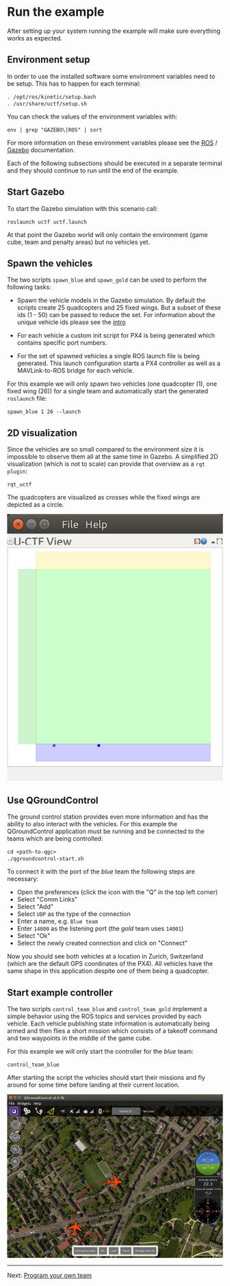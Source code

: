 # Run the example

After setting up your system running the example will make sure everything works as expected.

## Environment setup

In order to use the installed software some environment variables need to be setup.
This has to happen for each terminal:

```console
. /opt/ros/kinetic/setup.bash
. /usr/share/uctf/setup.sh
```

You can check the values of the environment variables with:

```console
env | grep "GAZEBO\|ROS" | sort
```

For more information on these environment variables please see the [ROS](http://wiki.ros.org/ROS/EnvironmentVariables) / [Gazebo](http://gazebosim.org/tutorials?tut=components) documentation.

Each of the following subsections should be executed in a separate terminal and they should continue to run until the end of the example.

## Start Gazebo

To start the Gazebo simulation with this scenario call:

```console
roslaunch uctf uctf.launch
```

At that point the Gazebo world will only contain the environment (game cube, team and penalty areas) but no vehicles yet.

## Spawn the vehicles

The two scripts `spawn_blue` and `spawn_gold` can be used to perform the following tasks:

* Spawn the vehicle models in the Gazebo simulation.
  By default the scripts create 25 quadcopters and 25 fixed wings.
  But a subset of these ids (1 - 50) can be passed to reduce the set.
  For information about the unique vehicle ids please see the [intro](../intro/readme.md)

* For each vehicle a custom init script for PX4 is being generated which contains specific port numbers.

* For the set of spawned vehicles a single ROS launch file is being generated.
  This launch configuration starts a PX4 controller as well as a MAVLink-to-ROS bridge for each vehicle.

For this example we will only spawn two vehicles (one quadcopter (1), one fixed wing (26)) for a single team and automatically start the generated `roslaunch` file:

```console
spawn_blue 1 26 --launch
```

## 2D visualization

Since the vehicles are so small compared to the environment size it is impossible to observe them all at the same time in Gazebo.
A simplified 2D visualization (which is not to scale) can provide that overview as a `rqt plugin`:

```console
rqt_uctf
```

The quadcopters are visualized as crosses while the fixed wings are depicted as a circle.

![RQt plugin for UCTF](rqt_uctf.png)

## Use QGroundControl

The ground control station provides even more information and has the ability to also interact with the vehicles.
For this example the QGroundControl application must be running and be connected to the teams which are being controlled:

```console
cd <path-to-qgc>
./qgroundcontrol-start.sh
```

To connect it with the port of the *blue* team the following steps are necessary:

* Open the preferences (click the icon with the "Q" in the top left corner)
* Select "Comm Links"
* Select "Add"
* Select `UDP` as the type of the connection
* Enter a name, e.g. `Blue team`
* Enter `14000` as the listening port (the *gold* team uses `14001`)
* Select "Ok"
* Select the newly created connection and click on "Connect"

Now you should see both vehicles at a location in Zurich, Switzerland (which are the default GPS coordinates of the PX4).
All vehicles have the same shape in this application despite one of them being a quadcopter.

## Start example controller

The two scripts `control_team_blue` and `control_team_gold` implement a simple behavior using the ROS topics and services provided by each vehicle.
Each vehicle publishing state information is automatically being armed and then flies a short mission which consists of a takeoff command and two waypoints in the middle of the game cube.

For this example we will only start the controller for the *blue* team:

```console
control_team_blue
```

After starting the script the vehicles should start their missions and fly around for some time before landing at their current location.

![QGroundControl showing trajectory](qgroundcontrol.jpg)

---

Next: [Program your own team](../program_team/readme.md)
